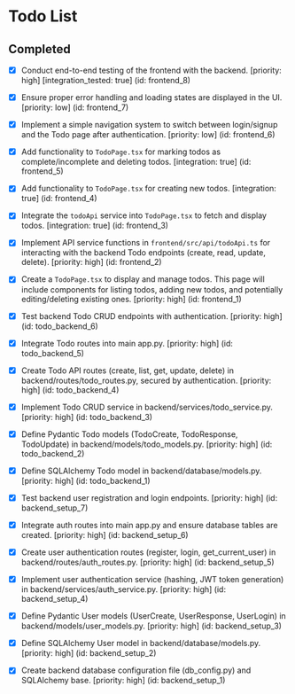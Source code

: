 # Todo List

## Completed

- [x] Conduct end-to-end testing of the frontend with the backend. [priority: high] [integration_tested: true] (id: frontend_8)
- [x] Ensure proper error handling and loading states are displayed in the UI. [priority: low] (id: frontend_7)
- [x] Implement a simple navigation system to switch between login/signup and the Todo page after authentication. [priority: low] (id: frontend_6)
- [x] Add functionality to `TodoPage.tsx` for marking todos as complete/incomplete and deleting todos. [integration: true] (id: frontend_5)
- [x] Add functionality to `TodoPage.tsx` for creating new todos. [integration: true] (id: frontend_4)
- [x] Integrate the `todoApi` service into `TodoPage.tsx` to fetch and display todos. [integration: true] (id: frontend_3)
- [x] Implement API service functions in `frontend/src/api/todoApi.ts` for interacting with the backend Todo endpoints (create, read, update, delete). [priority: high] (id: frontend_2)
- [x] Create a `TodoPage.tsx` to display and manage todos. This page will include components for listing todos, adding new todos, and potentially editing/deleting existing ones. [priority: high] (id: frontend_1)
- [x] Test backend Todo CRUD endpoints with authentication. [priority: high] (id: todo_backend_6)
- [x] Integrate Todo routes into main app.py. [priority: high] (id: todo_backend_5)
- [x] Create Todo API routes (create, list, get, update, delete) in backend/routes/todo_routes.py, secured by authentication. [priority: high] (id: todo_backend_4)
- [x] Implement Todo CRUD service in backend/services/todo_service.py. [priority: high] (id: todo_backend_3)
- [x] Define Pydantic Todo models (TodoCreate, TodoResponse, TodoUpdate) in backend/models/todo_models.py. [priority: high] (id: todo_backend_2)
- [x] Define SQLAlchemy Todo model in backend/database/models.py. [priority: high] (id: todo_backend_1)
- [x] Test backend user registration and login endpoints. [priority: high] (id: backend_setup_7)
- [x] Integrate auth routes into main app.py and ensure database tables are created. [priority: high] (id: backend_setup_6)
- [x] Create user authentication routes (register, login, get_current_user) in backend/routes/auth_routes.py. [priority: high] (id: backend_setup_5)
- [x] Implement user authentication service (hashing, JWT token generation) in backend/services/auth_service.py. [priority: high] (id: backend_setup_4)
- [x] Define Pydantic User models (UserCreate, UserResponse, UserLogin) in backend/models/user_models.py. [priority: high] (id: backend_setup_3)
- [x] Define SQLAlchemy User model in backend/database/models.py. [priority: high] (id: backend_setup_2)
- [x] Create backend database configuration file (db_config.py) and SQLAlchemy base. [priority: high] (id: backend_setup_1)

